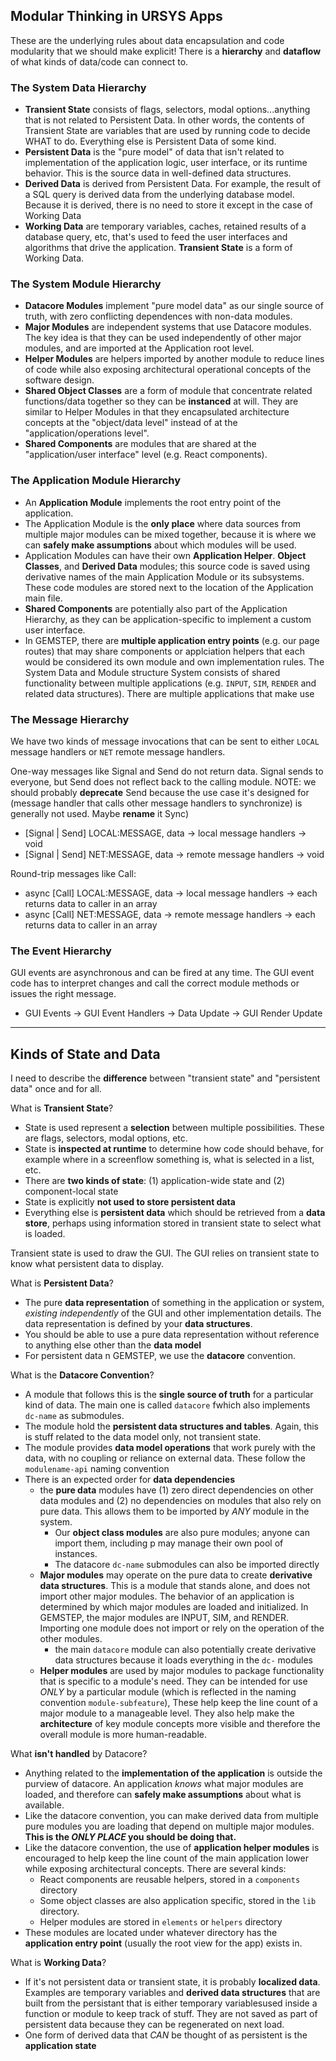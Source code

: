 ## Modular Thinking in URSYS Apps

These are the underlying rules about data encapsulation and code modularity that we should make explicit! There is a **hierarchy** and **dataflow**  of what kinds of data/code can connect to.

### The System Data Hierarchy

* **Transient State** consists of flags, selectors, modal options...anything that is not related to Persistent Data. In other words, the contents of Transient State are variables that are used by running code to decide WHAT to do. Everything else is Persistent Data of some kind.
* **Persistent Data** is the "pure model" of data that isn't related to implementation of the application logic, user interface, or its runtime behavior. This is the source data in well-defined data structures.
* **Derived Data** is derived from Persistent Data. For example, the result of a SQL query is derived data from the underlying database model. Because it is derived, there is no need to store it except in the case of Working Data
* **Working Data** are temporary variables, caches, retained results of a database query, etc, that's used to feed the user interfaces and algorithms that drive the application. **Transient State** is a form of Working Data.

### The System Module Hierarchy

* **Datacore Modules** implement "pure model data" as our single source of truth, with zero conflicting dependences with non-data modules.
* **Major Modules** are independent systems that use Datacore modules. The key idea is that they can be used independently of other major modules, and are imported at the Application root level.
* **Helper Modules** are helpers imported by another module to reduce lines of code while also exposing architectural operational concepts of the software design. 
* **Shared Object Classes** are a form of module that concentrate related functions/data together so they can be **instanced** at will. They are similar to Helper Modules in that they encapsulated architecture concepts at the "object/data level" instead of at the "application/operations level". 
* **Shared Components** are modules that are shared at the "application/user interface" level (e.g. React components). 

### The Application Module Hierarchy

* An **Application Module** implements the root entry point of the application. 
* The Application Module is the **only place**  where data sources from multiple major modules can be mixed together, because it is where we can **safely make assumptions** about which modules will be used. 
* Application Modules can have their own **Application Helper**. **Object Classes**, and **Derived Data** modules; this source code is saved using derivative names of the main Application Module or its subsystems. These code modules are stored next to the location of the Application main file. 
* **Shared Components** are potentially also part of the Application Hierarchy, as they can be application-specific to implement a custom user interface. 
* In GEMSTEP, there are **multiple application entry points** (e.g. our page routes) that may share components or applciation helpers that each would be considered its own module and own implementation rules. The System Data and Module structure System consists of shared functionality between multiple applications (e.g. `INPUT`, `SIM`, `RENDER` and related data structures). There are multiple applications that make use 

### The Message Hierarchy

We have two kinds of message invocations that can be sent to either `LOCAL` message handlers or `NET` remote message handlers.

One-way messages like Signal and Send do not return data. Signal sends to everyone, but Send does not reflect back to the calling module. 
NOTE: we should probably **deprecate** Send because the use case it's designed for (message handler that calls other message handlers to synchronize) is generally not used. Maybe **rename** it Sync)

* [Signal | Send] LOCAL:MESSAGE, data -> local message handlers -> void
* [Signal | Send] NET:MESSAGE, data -> remote message handlers -> void

Round-trip messages like Call:

* async [Call] LOCAL:MESSAGE, data -> local message handlers -> each returns data to caller in an array
* async [Call] NET:MESSAGE, data -> remote message handlers -> each returns data to caller in an array

### The Event Hierarchy

GUI events are asynchronous and can be fired at any time. The GUI event code has to interpret changes and call the correct module methods or issues the right message.

* GUI Events -> GUI Event Handlers -> Data Update -> GUI Render Update



---

## Kinds of State and Data

I need to describe the **difference** between "transient state" and "persistent data" once and for all. 

What is **Transient State**? 

* State is used represent a **selection** between multiple possibilities. These are flags, selectors, modal options, etc.
* State is **inspected at runtime** to determine how code should behave, for example where in a screenflow something is, what is selected in a list, etc.
* There are **two kinds of state**: (1) application-wide state and (2) component-local state
* State is explicitly **not used to store persistent data**
* Everything else is **persistent data** which should be retrieved from a **data store**, perhaps using information stored in transient state to select what is loaded.

Transient state is used to draw the GUI. The GUI relies on transient state to know what persistent data to display. 

What is **Persistent Data**?

* The pure **data representation** of something in the application or system, *existing independently* of the GUI and other implementation details. The data representation is defined by your **data structures**. 
* You should be able to use a pure data representation without reference to anything else other than the **data model** 
* For persistent data n GEMSTEP, we use the **datacore** convention.

What is the **Datacore Convention**?

* A module that follows this is the **single source of truth** for a particular kind of data. The main one is called `datacore` fwhich also implements `dc-name` as submodules. 
* The module hold the **persistent data structures and tables**. Again, this is stuff related to the data model only, not transient state.
* The module provides **data model operations** that work purely with the data, with no coupling or reliance on external data. These follow the `modulename-api` naming convention
* There is an expected order for **data dependencies**
  * the **pure data** modules have (1) zero direct dependencies on other data modules and (2) no dependencies on modules that also rely on pure data. This allows them to be imported by *ANY* module in the system.
    * Our **object class modules** are also pure modules; anyone can import them, including p may manage their own pool of instances. 
    * The datacore `dc-name` submodules can also be imported directly
  * **Major modules** may operate on the pure data to create **derivative data structures**. This is a module that stands alone, and does not import other major modules. The behavior of an application is determined by which major modules are loaded and initialized. In GEMSTEP, the major modules are INPUT, SIM, and RENDER. Importing one module does not import or rely on the operation of the other modules. 
    * the main `datacore` module can also potentially create derivative data structures because it loads everything in the `dc-` modules
  * **Helper modules** are used by major modules to package functionality that is specific to a module's need. They can be intended for use *ONLY* by a particular module (which is reflected in the naming convention `module-subfeature`), These help keep the line count of a major module to a manageable level.  They also help make the **architecture** of key module concepts more visible and therefore the overall module is more human-readable.

What **isn't handled** by Datacore?

* Anything related to the **implementation of the application** is outside the purview of datacore. An application _knows_ what major modules are loaded, and therefore can **safely make assumptions** about what is available. 
* Like the datacore convention, you can make derived data from multiple pure modules you are loading that depend on multiple major modules. **This is the *ONLY PLACE* you should be doing that.** 
* Like the datacore convention, the use of **application helper modules** is encouraged to help keep the line count of the main application lower while exposing architectural concepts. There are several kinds:
  * React components are reusable helpers, stored in a `components` directory
  * Some object classes are also application specific, stored in the `lib` directory. 
  * Helper modules are stored in `elements` or `helpers` directory
*  These modules are located under whatever directory has the **application entry point** (usually the root view for the app) exists in. 

What is **Working Data**?

* If it's not persistent data or transient state, it is probably **localized data**. Examples are temporary variables and **derived data structures** that are built from the persistant  that is either temporary variablesused inside a function or module to keep track of stuff. They are not saved as part of persistent data because they can be regenerated on next load.
* One form of derived data that *CAN* be thought of as persistent is the **application state** 

